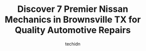 ---
layout: ampstory
image: https://images.unsplash.com/photo-1628188859552-132bbeac6204?ixlib=rb-4.0.3&ixid=MnwxMjA3fDB8MHxwaG90by1wYWdlfHx8fGVufDB8fHx8&auto=format&fit=crop&w=640&h=853&q=80
author: techidn
featured: false
description: When it comes to finding reliable automotive experts in Brownsville TX, USA, look no further than the 7 best Nissan Mechanic in the area. With their exceptional skills and dedication to prov
title: Discover 7 Premier Nissan Mechanics in Brownsville TX for Quality Automotive Repairs
cover:
   title: Discover 7 Premier Nissan Mechanics in Brownsville TX for Quality Automotive Repairs
   subtitle: Rickpate
   background: https://images.unsplash.com/photo-1628188859552-132bbeac6204?ixlib=rb-4.0.3&ixid=MnwxMjA3fDB8MHxwaG90by1wYWdlfHx8fGVufDB8fHx8&auto=format&fit=crop&w=640&h=853&q=80

pages: 
 - layout: thirds
   top: <h1>#1 Goodyear Auto Service</h1>
   bottom: "<p>My goodness . Good year is good ALL YEAR!! I loved their service and very very friendly and knowledgeable staff always there to help you out and doing the public a amazin</p>"
   background: https://www.knot35.com/toplist/wp-content/uploads/2023/06/best-nissan-mechanic-1-in-brownsville-tx-1685835354.jpeg
   backgroundblur: true
 - layout: thirds
   top: <h1>#2 Munoz Auto Services</h1>
   bottom: "<p>1011 E 14th St, Brownsville, TX 78520, United States</p>"
   background: https://www.knot35.com/toplist/wp-content/uploads/2023/06/best-nissan-mechanic-2-in-brownsville-tx-1685835354.jpeg
   cta:
      link: https://www.knot35.com/toplist/discover-7-premier-nissan-mechanics-in-brownsville-tx-for-quality-automotive-repairs/
      text: Discover 7 Premier Nissan Mechanics in Brownsville TX for Quality Automotive Repairs
 - layout: thirds
   top: <h1>#3 Fern Automotive Services</h1>
   bottom: "<p>1834 Las Casas St, Brownsville, TX 78520, United States</p>"
   background: https://www.knot35.com/toplist/wp-content/uploads/2023/06/best-nissan-mechanic-3-in-brownsville-tx-1685835355.jpeg
   cta:
      link: https://www.knot35.com/toplist/discover-7-premier-nissan-mechanics-in-brownsville-tx-for-quality-automotive-repairs/
      text: Discover 7 Premier Nissan Mechanics in Brownsville TX for Quality Automotive Repairs
 - layout: thirds
   top: <h1>#4 Sanchez A/C Auto Service</h1>
   bottom: "<p>6233 S Padre Island Hwy, Brownsville, TX 78521, United States</p>"
   background: https://images.unsplash.com/photo-1632260260864-caf7fde5ec36?ixlib=rb-4.0.3&ixid=MnwxMjA3fDB8MHxwaG90by1wYWdlfHx8fGVufDB8fHx8&auto=format&fit=crop&w=640&h=853&q=80
   cta:
      link: https://www.knot35.com/toplist/discover-7-premier-nissan-mechanics-in-brownsville-tx-for-quality-automotive-repairs/
      text: Discover 7 Premier Nissan Mechanics in Brownsville TX for Quality Automotive Repairs
 - layout: thirds
   top: <h1>#5 AUTO TECHNOLOGY</h1>
   bottom: "<p>614 N EXPRESSWAY STE B, Brownsville, TX 78521, United States</p>"
   background: https://images.unsplash.com/photo-1574169208507-84376144848b?ixlib=rb-4.0.3&ixid=MnwxMjA3fDB8MHxwaG90by1wYWdlfHx8fGVufDB8fHx8&auto=format&fit=crop&w=640&h=853&q=80
   cta:
      link: https://www.knot35.com/toplist/discover-7-premier-nissan-mechanics-in-brownsville-tx-for-quality-automotive-repairs/
      text: Discover 7 Premier Nissan Mechanics in Brownsville TX for Quality Automotive Repairs
 - layout: thirds
   top: <h1>#6 Dans Auto</h1>
   bottom: "<p>1839 Old Port Isabel Rd, Brownsville, TX 78521, United States</p>"
   background: https://images.unsplash.com/photo-1580610447943-1bfbef5efe07?ixlib=rb-4.0.3&ixid=MnwxMjA3fDB8MHxwaG90by1wYWdlfHx8fGVufDB8fHx8&auto=format&fit=crop&w=640&h=853&q=80
   cta:
      link: https://www.knot35.com/toplist/discover-7-premier-nissan-mechanics-in-brownsville-tx-for-quality-automotive-repairs/
      text: Discover 7 Premier Nissan Mechanics in Brownsville TX for Quality Automotive Repairs
 - layout: thirds
   top: <h1>#7 Ramos Auto Service</h1>
   bottom: "<p>2345 E 14th St, Brownsville, TX 78521, United States</p>"
   background: https://images.unsplash.com/photo-1595364397663-fca4f075d796?ixlib=rb-4.0.3&ixid=MnwxMjA3fDB8MHxwaG90by1wYWdlfHx8fGVufDB8fHx8&auto=format&fit=crop&w=640&h=853&q=80
   cta:
      link: https://www.knot35.com/toplist/discover-7-premier-nissan-mechanics-in-brownsville-tx-for-quality-automotive-repairs/
      text: Discover 7 Premier Nissan Mechanics in Brownsville TX for Quality Automotive Repairs
 - layout: thirds
   middle: Continue reading...
   background: https://images.unsplash.com/photo-1552083974-186346191183?ixlib=rb-4.0.3&ixid=MnwxMjA3fDB8MHxwaG90by1wYWdlfHx8fGVufDB8fHx8&auto=format&fit=crop&w=640&h=853&q=80
   cta:
      link: https://www.knot35.com/toplist/discover-7-premier-nissan-mechanics-in-brownsville-tx-for-quality-automotive-repairs/
      text: Discover 7 Premier Nissan Mechanics in Brownsville TX for Quality Automotive Repairs
      
---